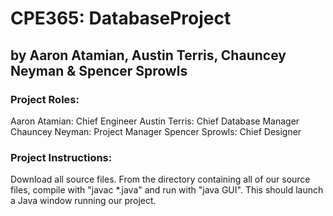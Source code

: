 # CPE365: DatabaseProject
## by Aaron Atamian, Austin Terris, Chauncey Neyman & Spencer Sprowls

### Project Roles: 
Aaron Atamian: Chief Engineer
Austin Terris: Chief Database Manager
Chauncey Neyman: Project Manager
Spencer Sprowls: Chief Designer

### Project Instructions: 
Download all source files. From the directory containing all of our source files,
compile with "javac \*.java" and run with "java GUI". This should launch a Java
window running our project.
